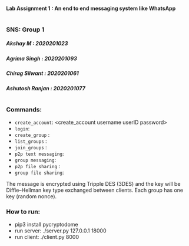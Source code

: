 #### Lab Assignment 1 : An end to end messaging system like WhatsApp
# 

### SNS: Group 1 
##### Akshay M : 2020201023
##### Agrima Singh : 2020201093
##### Chirag Silwant : 2020201061
##### Ashutosh Ranjan : 2020201077

#
### Commands:
- `create_account`: <create_account username userID password>
- `login`: <LOGIN userID password>
- `create_group` : <CREATE groupname>
- `list_groups` : <LIST> 
- `join_groups` : <JOIN groupname>
- `p2p text messaging`: <SEND userID message>
- `group messaging`: <SENDGROUP groupname1 groupname2.. message>
- `p2p file sharing` : <SEND userID FILE fileLocation>
- `group file sharing`: <SENDGROUP groupname1 groupname1... FILE filelocation>

The message is encrypted using Tripple DES (3DES) and the key will be Diffie–Hellman key type
exchanged between clients. Each group has one key (random nonce).
### How to run:
- pip3 install pycryptodome
- run server: ./server.py 127.0.0.1 18000
- run client: ./client.py 8000



